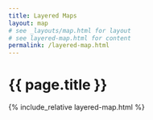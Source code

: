 ```yaml
---
title: Layered Maps
layout: map
# see _layouts/map.html for layout
# see layered-map.html for content
permalink: /layered-map.html
---
```


# {{ page.title }}

<div id="layered" class="mb-2">
{% include_relative layered-map.html %}
<!-- map content is inserted via JS into div below -->
<div id="map" class="mt-2"></div>
</div>